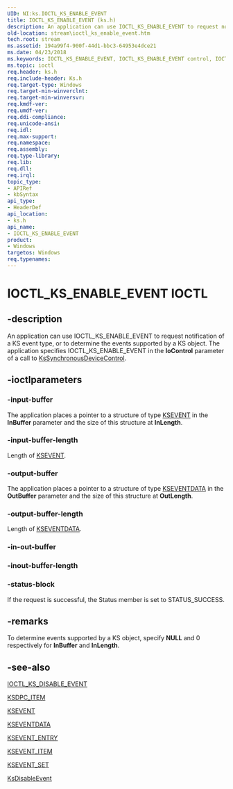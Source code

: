 ```yaml
---
UID: NI:ks.IOCTL_KS_ENABLE_EVENT
title: IOCTL_KS_ENABLE_EVENT (ks.h)
description: An application can use IOCTL_KS_ENABLE_EVENT to request notification of a KS event type, or to determine the events supported by a KS object.
old-location: stream\ioctl_ks_enable_event.htm
tech.root: stream
ms.assetid: 194a99f4-900f-44d1-bbc3-64953e4dce21
ms.date: 04/23/2018
ms.keywords: IOCTL_KS_ENABLE_EVENT, IOCTL_KS_ENABLE_EVENT control, IOCTL_KS_ENABLE_EVENT control code [Streaming Media Devices], ks-ioctl_7cc1eab4-2a30-4998-8f7d-122150800c9a.xml, ks/IOCTL_KS_ENABLE_EVENT, stream.ioctl_ks_enable_event
ms.topic: ioctl
req.header: ks.h
req.include-header: Ks.h
req.target-type: Windows
req.target-min-winverclnt: 
req.target-min-winversvr: 
req.kmdf-ver: 
req.umdf-ver: 
req.ddi-compliance: 
req.unicode-ansi: 
req.idl: 
req.max-support: 
req.namespace: 
req.assembly: 
req.type-library: 
req.lib: 
req.dll: 
req.irql: 
topic_type:
- APIRef
- kbSyntax
api_type:
- HeaderDef
api_location:
- ks.h
api_name:
- IOCTL_KS_ENABLE_EVENT
product:
- Windows
targetos: Windows
req.typenames: 
---
```


# IOCTL_KS_ENABLE_EVENT IOCTL


## -description



An application can use IOCTL_KS_ENABLE_EVENT to request notification of a KS event type, or to determine the events supported by a KS object. The application specifies IOCTL_KS_ENABLE_EVENT in the <b>IoControl</b> parameter of a call to <a href="https://docs.microsoft.com/windows-hardware/drivers/ddi/content/ksproxy/nf-ksproxy-kssynchronousdevicecontrol">KsSynchronousDeviceControl</a>.




## -ioctlparameters




### -input-buffer

The application places a pointer to a structure of type <a href="https://docs.microsoft.com/previous-versions/ff561744(v=vs.85)">KSEVENT</a> in the <b>InBuffer</b> parameter and the size of this structure at <b>InLength</b>. 


### -input-buffer-length

Length of <a href="https://docs.microsoft.com/previous-versions/ff561744(v=vs.85)">KSEVENT</a>.


### -output-buffer

The application places a pointer to a structure of type <a href="https://docs.microsoft.com/windows-hardware/drivers/ddi/content/ks/ns-ks-kseventdata">KSEVENTDATA</a> in the <b>OutBuffer</b> parameter and the size of this structure at <b>OutLength</b>. 


### -output-buffer-length

Length of <a href="https://docs.microsoft.com/windows-hardware/drivers/ddi/content/ks/ns-ks-kseventdata">KSEVENTDATA</a>.


### -in-out-buffer








### -inout-buffer-length








### -status-block

If the request is successful, the Status member is set to STATUS_SUCCESS.


## -remarks



To determine events supported by a KS object, specify <b>NULL</b> and 0 respectively for <b>InBuffer</b> and <b>InLength</b>.




## -see-also




<a href="https://docs.microsoft.com/windows-hardware/drivers/ddi/content/ks/ni-ks-ioctl_ks_disable_event">IOCTL_KS_DISABLE_EVENT</a>



<a href="https://docs.microsoft.com/windows-hardware/drivers/ddi/content/ks/ns-ks-ksdpc_item">KSDPC_ITEM</a>



<a href="https://docs.microsoft.com/previous-versions/ff561744(v=vs.85)">KSEVENT</a>



<a href="https://docs.microsoft.com/windows-hardware/drivers/ddi/content/ks/ns-ks-kseventdata">KSEVENTDATA</a>



<a href="https://docs.microsoft.com/windows-hardware/drivers/ddi/content/ks/ns-ks-_ksevent_entry">KSEVENT_ENTRY</a>



<a href="https://docs.microsoft.com/windows-hardware/drivers/ddi/content/ks/ns-ks-ksevent_item">KSEVENT_ITEM</a>



<a href="https://docs.microsoft.com/windows-hardware/drivers/ddi/content/ks/ns-ks-ksevent_set">KSEVENT_SET</a>



<a href="https://docs.microsoft.com/windows-hardware/drivers/ddi/content/ks/nf-ks-ksdisableevent">KsDisableEvent</a>
 

 

